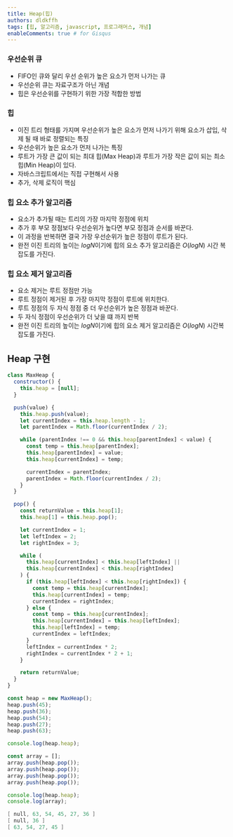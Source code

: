 ```yaml
---
title: Heap(힙)
authors: dldkffh
tags: [힙, 알고리즘, javascript, 프로그래머스, 개념]
enableComments: true # for Gisqus
---
```


### 우선순위 큐

- FIFO인 큐와 달리 우선 순위가 높은 요소가 먼저 나가는 큐
- 우선순위 큐는 자료구조가 아닌 개념
- 힙은 우선순위를 구현하기 위한 가장 적합한 방법

<!--truncate-->

### 힙

- 이진 트리 형태를 가지며 우선순위가 높은 요소가 먼저 나가기 위해 요소가 삽입, 삭제 될 때 바로 정렬되는 특징
- 우선순위가 높은 요소가 먼저 나가는 특징
- 루트가 가장 큰 값이 되는 최대 힙(Max Heap)과 루트가 가장 작은 값이 되는 최소 힙(Min Heap)이 있다.
- 자바스크립트에서는 직접 구현해서 사용
- 추가, 삭제 로직이 핵심

### 힙 요소 추가 알고리즘

- 요소가 추가될 때는 트리의 가장 마지막 정점에 위치
- 추가 후 부모 정점보다 우선순위가 높다면 부모 정점과 순서를 바꾼다.
- 이 과정을 반복하면 결국 가장 우선순위가 높은 정점이 루트가 된다.
- 완전 이진 트리의 높이는 $logN$이기에 힙의 요소 추가 알고리즘은 $O(logN)$ 시간 복잡도를 가진다.

### 힙 요소 제거 알고리즘

- 요소 제거는 루트 정점만 가능
- 루트 정점이 제거된 후 가장 마지막 정점이 루트에 위치한다.
- 루트 정점의 두 자식 정점 중 더 우선순위가 높은 정점과 바꾼다.
- 두 자식 정점이 우선순위가 더 낮을 떄 까지 반복
- 완전 이진 트리의 높이는 $logN$이기에 힙의 요소 제거 알고리즘은 $O(logN)$ 시간복잡도를 가진다.

## Heap 구현

```javascript showLineNumbers title="javascript"
class MaxHeap {
  constructor() {
    this.heap = [null];
  }

  push(value) {
    this.heap.push(value);
    let currentIndex = this.heap.length - 1;
    let parentIndex = Math.floor(currentIndex / 2);

    while (parentIndex !== 0 && this.heap[parentIndex] < value) {
      const temp = this.heap[parentIndex];
      this.heap[parentIndex] = value;
      this.heap[currentIndex] = temp;

      currentIndex = parentIndex;
      parentIndex = Math.floor(currentIndex / 2);
    }
  }

  pop() {
    const returnValue = this.heap[1];
    this.heap[1] = this.heap.pop();

    let currentIndex = 1;
    let leftIndex = 2;
    let rightIndex = 3;

    while (
      this.heap[currentIndex] < this.heap[leftIndex] ||
      this.heap[currentIndex] < this.heap[rightIndex]
    ) {
      if (this.heap[leftIndex] < this.heap[rightIndex]) {
        const temp = this.heap[currentIndex];
        this.heap[currentIndex] = temp;
        currentIndex = rightIndex;
      } else {
        const temp = this.heap[currentIndex];
        this.heap[currentIndex] = this.heap[leftIndex];
        this.heap[leftIndex] = temp;
        currentIndex = leftIndex;
      }
      leftIndex = currentIndex * 2;
      rightIndex = currentIndex * 2 + 1;
    }

    return returnValue;
  }
}

const heap = new MaxHeap();
heap.push(45);
heap.push(36);
heap.push(54);
heap.push(27);
heap.push(63);

console.log(heap.heap);

const array = [];
array.push(heap.pop());
array.push(heap.pop());
array.push(heap.pop());
array.push(heap.pop());

console.log(heap.heap);
console.log(array);
```

```powershell title="powershell"
[ null, 63, 54, 45, 27, 36 ]
[ null, 36 ]
[ 63, 54, 27, 45 ]
```
